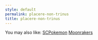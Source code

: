 ```yaml
---
style: default
permalink: placere-non-trinus
title: placere-non-trinus
---
```

You may also like:
[SCPokemon](http://scp-wiki.net/i-wanna-be-the-very-best)
[Moonrakers](http://scp-wiki.net/moonrakers)